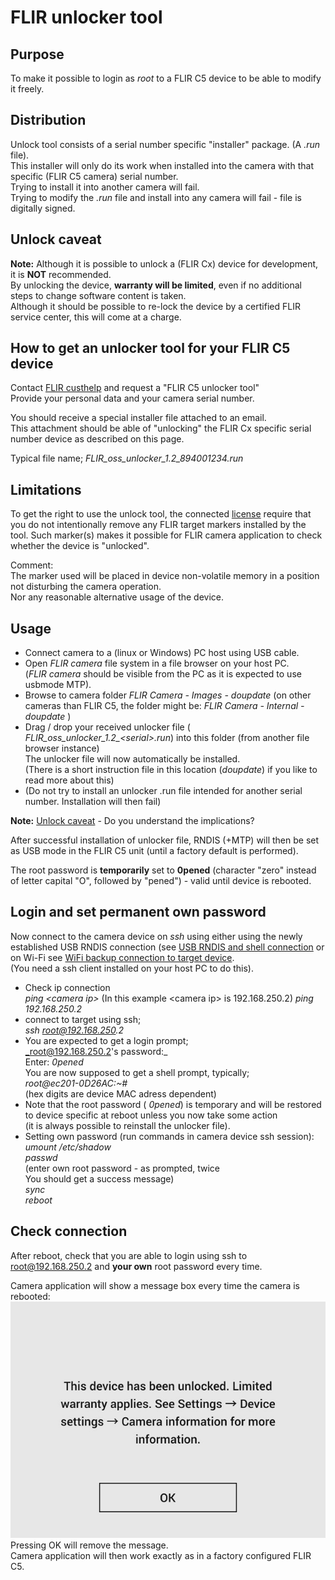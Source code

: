 FLIR unlocker tool
==================

Purpose
-------
To make it possible to login as _root_ to a FLIR C5 device to be able to modify it freely.

Distribution
------------
Unlock tool consists of a serial number specific "installer" package. (A _.run_ file).<br>
This installer will only do its work when installed into the camera with that specific (FLIR C5 camera) serial number.<br>
Trying to install it into another camera will fail.<br>
Trying to modify the _.run_ file and install into any camera will fail - file is digitally signed.

Unlock caveat
-------------
**Note:** Although it is possible to unlock a (FLIR Cx) device for development, it is **NOT** recommended.<br>
By unlocking the device, **warranty will be limited**, even if no additional steps to change software content is taken.<br>
Although it should be possible to re-lock the device by a certified FLIR service center, this will come at a charge.

How to get an unlocker tool for your FLIR C5 device
---------------------------------------------------
Contact [FLIR custhelp](request_tool.md) and request a "FLIR C5 unlocker tool"<br>
Provide your personal data and your camera serial number.<br>

You should receive a special installer file attached to an email.<br>
This attachment should be able of "unlocking" the FLIR Cx specific serial number device as described on this page.<br>

Typical file name; _FLIR_oss_unlocker_1.2_894001234.run_ 


Limitations
-----------
To get the right to use the unlock tool, the connected [license](LICENSE_unlocktool.txt) require that you do not intentionally remove any FLIR target markers installed by the tool.
Such marker(s) makes it possible for FLIR camera application to check whether the device is "unlocked".<br>

Comment:<br>
The marker used will be placed in device non-volatile memory in a position not disturbing the camera operation.<br>
Nor any reasonable alternative usage of the device.

Usage
-----
- Connect camera to a (linux or Windows) PC host using USB cable.
- Open _FLIR camera_ file system in a file browser on your host PC.<br>
  (_FLIR camera_ should be visible from the PC as it is expected to use usbmode MTP).
- Browse to camera folder _FLIR Camera - Images - doupdate_ 
(on other cameras than FLIR C5, the folder might be: _FLIR Camera - Internal - doupdate_ )
- Drag / drop your received unlocker file ( _FLIR_oss_unlocker_1.2\_\<serial\>.run_) into this folder (from another file browser instance)<br>
  The unlocker file will now automatically be installed.<br>
  (There is a short instruction file in this location (_doupdate_) if you like to read more about this)
- (Do not try to install an unlocker .run file intended for another serial number. Installation will then fail)

**Note:** [Unlock caveat](unlock_tool.md#unlock-caveat) - Do you understand the implications?

After successful installation of unlocker file, RNDIS (+MTP) will then be set as USB mode in the FLIR C5 unit (until a factory default is performed).

The root password is **temporarily** set to **0pened** (character "zero" instead of letter capital "O", followed by "pened") - valid until device is rebooted.

Login and set permanent own password
------------------------------------
Now connect to the camera device on _ssh_ using either using the newly established USB RNDIS connection (see [USB RNDIS and shell connection](rndis.md) or on Wi-Fi see [WiFi backup connection to target device](backup-connection.md).<br>
(You need a ssh client installed on your host PC to do this).

- Check ip connection<br>
  _ping \<camera ip\>_
  (In this example \<camera ip\> is 192.168.250.2)
  _ping 192.168.250.2_
- connect to target using ssh;<br>
  _ssh root@192.168.250.2_
- You are expected to get a login prompt;<br>
  _root@192.168.250.2's password:_<br>
  Enter: _0pened_<br>
  You are now supposed to get a shell prompt, typically;<br>
  _root@ec201-0D26AC:~#_<br>
  (hex digits are device MAC adress dependent)
- Note that the root password ( _0pened_) is temporary and will be restored
  to device specific at reboot unless you now take some action<br>
  (it is always possible to reinstall the unlocker file).
- Setting own password (run commands in camera device ssh session):<br>
  _umount /etc/shadow_<br>
  _passwd_<br>
  (enter own root password - as prompted, twice<br> 
  You should get a success message)<br>
  _sync_<br>
  _reboot_<br>


Check connection
----------------
After reboot, check that you are able to login using ssh to root@192.168.250.2 and **your own** root password every time.

Camera application will show a message box every time the camera is rebooted:<br>
![FLIR C5 unlocked message](oss_acknowledge.jpg)<br>
Pressing OK will remove the message.<br>
Camera application will then work exactly as in a factory configured FLIR C5.
